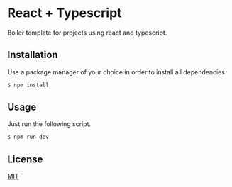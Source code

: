 # React + Typescript

Boiler template for projects using react and typescript.

## Installation

Use a package manager of your choice in order to install all dependencies

```bash
$ npm install
```

## Usage

Just run the following script.

```bash
$ npm run dev
```

## License

[MIT](https://choosealicense.com/licenses/mit/)
